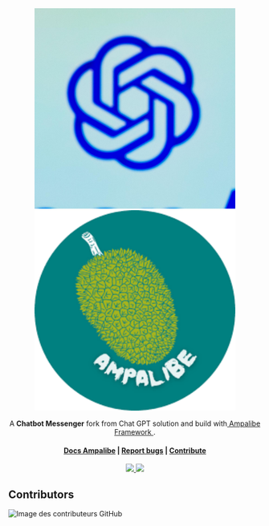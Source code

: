 </br>
</br>
<p align="center"> 
    <img height="400" src="https://raw.githubusercontent.com/rivo2302/MyChatGPT/master/assets/public/chatgpt.jpg">
    <img height="400" src="https://raw.githubusercontent.com/rivo2302/MyChatGPT/master/assets/public/ampalibe.png">
</p>
<div align="center"> 
    <p>
        A <b>Chatbot Messenger</b>  fork from Chat GPT solution and build with<a href="https://ampalibe.readthedocs.io/"> Ampalibe Framework </a>.
        <h4>
            <a href="https://ampalibe.readthedocs.io/">Docs Ampalibe</a>
            <span> | </span>
            <a href="https://github.com/rivo2302/MyChatGPT/issues">Report bugs</a>
            <span> | </span>
            <a href="https://github.com/rivo2302/MyChatGPT/fork">Contribute</a>
        </h4>
    </p>
    <p>
        <a href='#'> 
            <img src='https://img.shields.io/badge/Ampalibe-1.0.7.dev-teal?style=for-the-badge'/>
        </a>  
        <a href='#'> 
            <img src='https://img.shields.io/badge/Maintained-Yes-darkgreen?style=for-the-badge'/>
        </a>  
    </p>
</div>


## Contributors

![Image des contributeurs GitHub](https://contrib.rocks/image?repo=rivo2302/MyChatGPT)